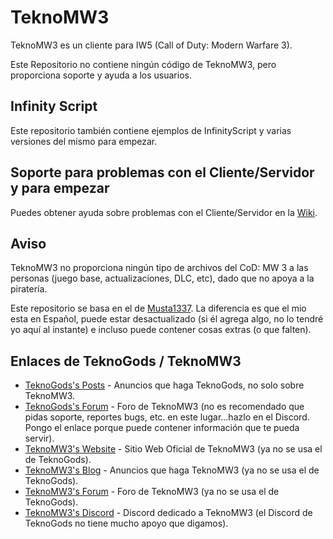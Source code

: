 # TeknoMW3
TeknoMW3 es un cliente para IW5 (Call of Duty: Modern Warfare 3).

Este Repositorio no contiene ningún código de TeknoMW3, pero proporciona soporte y ayuda a los usuarios.

## Infinity Script
Este repositorio también contiene ejemplos de InfinityScript y varias versiones del mismo para empezar.

## Soporte para problemas con el Cliente/Servidor y para empezar
Puedes obtener ayuda sobre problemas con el Cliente/Servidor en la [Wiki](https://github.com/SoyRA/TeknoMW3/wiki).

## Aviso
TeknoMW3 no proporciona ningún tipo de archivos del CoD: MW 3 a las personas (juego base, actualizaciones, DLC, etc), dado que no apoya a la piratería.

Este repositorio se basa en el de [Musta1337](https://github.com/Musta1337/TeknoMW3). La diferencia es que el mio esta en Español, puede estar desactualizado (si él agrega algo, no lo tendré yo aquí al instante) e incluso puede contener cosas extras (o que falten).

## Enlaces de TeknoGods / TeknoMW3
- [TeknoGods's Posts](https://teknogods.com/?page_id=1244) - Anuncios que haga TeknoGods, no solo sobre TeknoMW3.
- [TeknoGods's Forum](https://forum.teknogods.com/viewforum.php?f=40) - Foro de TeknoMW3 (no es recomendado que pidas soporte, reportes bugs, etc. en este lugar...hazlo en el Discord. Pongo el enlace porque puede contener información que te pueda servir).
- [TeknoMW3's Website](https://www.teknomw3.pw/) - Sitio Web Oficial de TeknoMW3 (ya no se usa el de TeknoGods).
- [TeknoMW3's Blog](https://www.teknomw3.pw/blog/) - Anuncios que haga TeknoMW3 (ya no se usa el de TeknoGods).
- [TeknoMW3's Forum](https://forum.teknomw3.pw/) - Foro de TeknoMW3 (ya no se usa el de TeknoGods).
- [TeknoMW3's Discord](https://discord.gg/7Wxn85M) - Discord dedicado a TeknoMW3 (el Discord de TeknoGods no tiene mucho apoyo que digamos).
